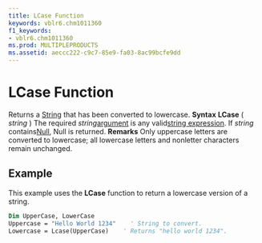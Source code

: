 ```yaml
---
title: LCase Function
keywords: vblr6.chm1011360
f1_keywords:
- vblr6.chm1011360
ms.prod: MULTIPLEPRODUCTS
ms.assetid: aeccc222-c9c7-85e9-fa03-8ac99bcfe9dd
---
```



# LCase Function



Returns a [String](vbe-glossary.md) that has been converted to lowercase.
 **Syntax**
 **LCase** ( _string_ )
The required  _string_[argument](vbe-glossary.md) is any valid[string expression](vbe-glossary.md). If  _string_ contains[Null](vbe-glossary.md), Null is returned.
 **Remarks**
Only uppercase letters are converted to lowercase; all lowercase letters and nonletter characters remain unchanged.

## Example

This example uses the  **LCase** function to return a lowercase version of a string.


```vb
Dim UpperCase, LowerCase
Uppercase = "Hello World 1234"    ' String to convert.
Lowercase = Lcase(UpperCase)    ' Returns "hello world 1234".


```


